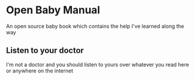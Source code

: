 # Open Baby Manual
An open source baby book which contains the help I've learned along the way

## Listen to your doctor
I'm not a doctor and you should listen to yours over whatever you read here or anywhere on the internet
